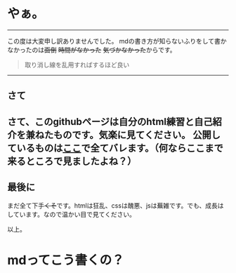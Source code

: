 # やぁ。
---
この度は大変申し訳ありませんでした。
mdの書き方が知らないふりをして書かなかったのは~~面倒~~ ~~時間がなかった~~ ~~気づかなかった~~からです。
>取り消し線を乱用すればするほど良い

---
## さて

さて、このgithubページは自分のhtml練習と自己紹介を兼ねたものです。気楽に見てください。
公開しているものは[ここ](https://https://tozaburo.github.io/aboutme/sitemap)で全てバレます。（何ならここまで来るところで見ましたよね？）
---
## 最後に
まだ全て下手~~くそ~~です。htmlは狂乱、cssは醜悪、jsは蕪雑です。でも、成長はしています。なので温かい目で見てください。

以上。




# mdってこう書くの？
<!--
**Tozaburo/tozaburo** is a ✨ _special_ ✨ repository because its `README.md` (this file) appears on your GitHub profile.

Here are some ideas to get you started:

- 🔭 I’m currently working on ...
- 🌱 I’m currently learning ...
- 👯 I’m looking to collaborate on ...
- 🤔 I’m looking for help with ...
- 💬 Ask me about ...
- 📫 How to reach me: ...
- 😄 Pronouns: ...
- ⚡ Fun fact: ...
-->
